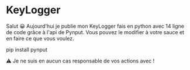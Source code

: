 # KeyLogger
Salut 😀 Aujourd'hui je publie mon KeyLogger fais en python avec 14 ligne de code grâce à l'api de Pynput.
Vous pouvez le modifier à votre sauce et en faire ce que vous voulez.

pip install pynput

⚠️ Je ne suis en aucun cas responsable de vos actions avec !
